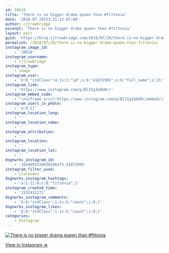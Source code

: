 ```yaml
---
id: 10619
title: 'There is no bigger drama queen than #fittonia'
date: '2018-07-29T23:31:12-07:00'
author: cjtrowbridge
excerpt: 'There is no bigger drama queen than #fittonia'
layout: post
guid: 'https://blog.cjtrowbridge.com/2018/07/29/there-is-no-bigger-drama-queen-than-fittonia/'
permalink: /2018/07/29/there-is-no-bigger-drama-queen-than-fittonia/
instagram_image_id:
    - '10620'
instagram_username:
    - cjtrowbridge
instagram_type:
    - image
instagram_user:
    - 'O:8:"stdClass":4:{s:2:"id";s:8:"41872995";s:9:"full_name";s:13:"CJ Trowbridge";s:15:"profile_picture";s:141:"https://scontent.cdninstagram.com/vp/c93d7c6cca10c47382e1b61b6f66100c/5C07D31C/t51.2885-19/s150x150/13724650_1188772791164794_142557231_a.jpg";s:8:"username";s:12:"cjtrowbridge";}'
instagram_link:
    - 'https://www.instagram.com/p/Bl2Ig1UAU0r/'
instagram_embed_code:
    - "\n<iframe src=\"https://www.instagram.com/p/Bl2Ig1UAU0r/embed/\" width=\"612\" height=\"710\" frameborder=\"0\" scrolling=\"no\" allowtransparency=\"true\" class=\"insta-image-embed\"></iframe>\n"
instagram_users_in_photo:
    - 'a:0:{}'
instagram_location_long:
    - ''
instagram_location_name:
    - ''
instagram_attribution:
    - ''
instagram_location:
    - ''
instagram_location_lat:
    - ''
dsgnwrks_instagram_id:
    - '1834691338839346475_41872995'
instagram_filter_used:
    - Clarendon
dsgnwrks_instagram_hashtags:
    - 'a:1:{i:0;s:8:"fittonia";}'
instagram_created_time:
    - '1532932272'
dsgnwrks_instagram_comments:
    - 'O:8:"stdClass":1:{s:5:"count";i:0;}'
dsgnwrks_instagram_likes:
    - 'O:8:"stdClass":1:{s:5:"count";i:0;}'
categories:
    - Instagram
---
```


[![There is no bigger drama queen than #fittonia](https://blog.cjtrowbridge.com/wp-content/uploads/2018/07/1532932272-1-1.jpg)](https://www.instagram.com/p/Bl2Ig1UAU0r/)

[View in Instagram ⇒](https://www.instagram.com/p/Bl2Ig1UAU0r/)